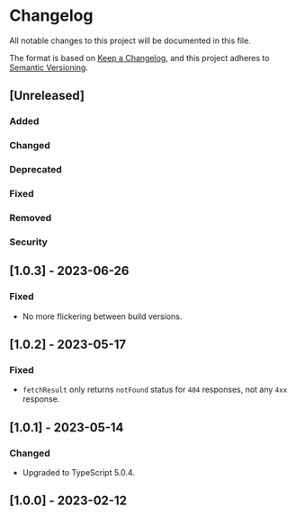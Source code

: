 # Changelog

All notable changes to this project will be documented in this file.

The format is based on [Keep a Changelog](https://keepachangelog.com/en/1.0.0/),
and this project adheres to [Semantic Versioning](https://semver.org/spec/v2.0.0.html).

## [Unreleased]

### Added

### Changed

### Deprecated

### Fixed

### Removed

### Security

## [1.0.3] - 2023-06-26

### Fixed

-   No more flickering between build versions.

## [1.0.2] - 2023-05-17

### Fixed

-   `fetchResult` only returns `notFound` status for `404` responses, not any `4xx` response.

## [1.0.1] - 2023-05-14

### Changed

-   Upgraded to TypeScript 5.0.4.

## [1.0.0] - 2023-02-12

